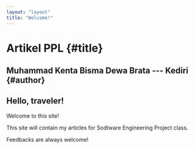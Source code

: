 ```yaml
---
layout: "layout"
title: "Welcome!"
---
```


# Artikel PPL {#title}
## Muhammad Kenta Bisma Dewa Brata --- Kediri {#author}

## Hello, traveler!

Welcome to this site!

This site will contain my articles for
Sodtware Engineering Project class.

Feedbacks are always welcome!